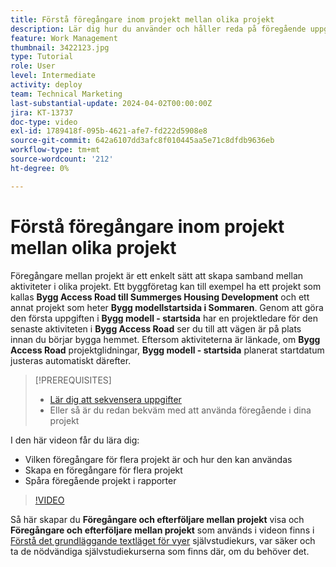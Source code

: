 ```yaml
---
title: Förstå föregångare inom projekt mellan olika projekt
description: Lär dig hur du använder och håller reda på föregående uppgifter i två eller flera projekt.
feature: Work Management
thumbnail: 3422123.jpg
type: Tutorial
role: User
level: Intermediate
activity: deploy
team: Technical Marketing
last-substantial-update: 2024-04-02T00:00:00Z
jira: KT-13737
doc-type: video
exl-id: 1789418f-095b-4621-afe7-fd222d5908e8
source-git-commit: 642a6107dd3afc8f010445aa5e71c8dfdb9636eb
workflow-type: tm+mt
source-wordcount: '212'
ht-degree: 0%

---
```


# Förstå föregångare inom projekt mellan olika projekt

Föregångare mellan projekt är ett enkelt sätt att skapa samband mellan aktiviteter i olika projekt. Ett byggföretag kan till exempel ha ett projekt som kallas **Bygg Access Road till Summerges Housing Development** och ett annat projekt som heter **Bygg modellstartsida i Sommaren**. Genom att göra den första uppgiften i **Bygg modell - startsida** har en projektledare för den senaste aktiviteten i **Bygg Access Road** ser du till att vägen är på plats innan du börjar bygga hemmet. Eftersom aktiviteterna är länkade, om **Bygg Access Road** projektglidningar, **Bygg modell - startsida** planerat startdatum justeras automatiskt därefter.

>[!PREREQUISITES]
>
>* [Lär dig att sekvensera uppgifter](https://experienceleague.adobe.com/docs/workfront-learn/tutorials-workfront/manage-work/tasks/learn-to-sequence-tasks.html?lang=en)
>* Eller så är du redan bekväm med att använda föregående i dina projekt


I den här videon får du lära dig:

* Vilken föregångare för flera projekt är och hur den kan användas
* Skapa en föregångare för flera projekt
* Spåra föregående projekt i rapporter

>[!VIDEO](https://video.tv.adobe.com/v/3422123/?quality=12&learn=on)

Så här skapar du **Föregångare och efterföljare mellan projekt** visa och **Föregångare och efterföljare mellan projekt** som används i videon finns i [Förstå det grundläggande textläget för vyer](https://experienceleague.adobe.com/docs/workfront-learn/tutorials-workfront/reporting/intermediate-reporting/basic-text-mode-for-views.html?lang=en) självstudiekurs, var säker och ta de nödvändiga självstudiekurserna som finns där, om du behöver det.
